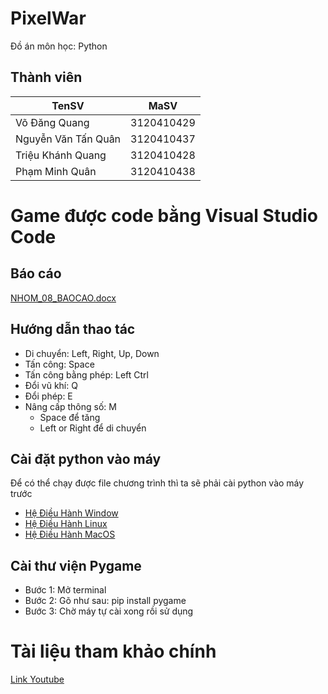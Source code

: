 # PixelWar
Đồ án môn học: Python

## Thành viên
| TenSV               | MaSV       |
|---------------------|------------|
| Võ Đăng Quang       | 3120410429 |
| Nguyễn Văn Tấn Quân | 3120410437 |
| Triệu Khánh Quang   | 3120410428 |
| Phạm Minh Quân      | 3120410438 |

# Game được code bằng Visual Studio Code

## Báo cáo
[NHOM_08_BAOCAO.docx](https://github.com/QuangVo11311/PixelWar-Project/blob/main/Document/NHOM_08_BAOCAO.docx)

## Hướng dẫn thao tác
- Di chuyển: Left, Right, Up, Down
- Tấn công: Space
- Tấn công bằng phép: Left Ctrl
- Đổi vũ khí: Q
- Đổi phép: E
- Nâng cấp thông số: M
    -  Space để tăng
    - Left or Right để di chuyển

## Cài đặt python vào máy
Để có thể chạy được file chương trình thì ta sẽ phải cài python vào máy trước

- [Hệ Điều Hành Window](https://www.geeksforgeeks.org/how-to-install-python-on-windows/)
- [Hệ Điều Hành Linux](https://www.geeksforgeeks.org/how-to-install-python-on-linux/)
- [Hệ Điều Hành MacOS](https://www.geeksforgeeks.org/how-to-download-and-install-python-latest-version-on-macos-mac-os-x/)

## Cài thư viện Pygame
- Bước 1: Mở terminal
- Bước 2: Gõ như sau: pip install pygame
- Bước 3: Chờ máy tự cài xong rồi sử dụng

# Tài liệu tham khảo chính
[Link Youtube](https://youtu.be/QU1pPzEGrqw?si=QJuEe3Pp0nt29qjJ)
